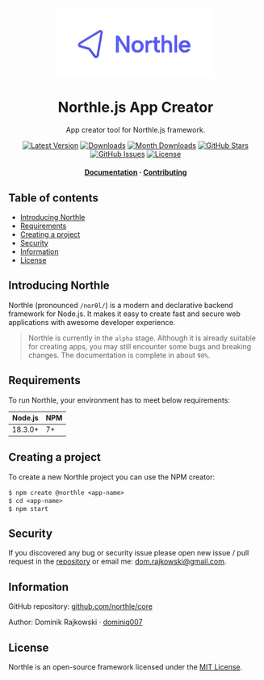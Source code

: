 <div align="center">
  <img src=".github/logo-full.png" width="310">

  <h1>Northle.js App Creator</h1>

  <p align="center">App creator tool for Northle.js framework.</p>

  <p align="center">
    <a href="https://www.npmjs.com/package/@northle/create" target="_blank"><img src="https://img.shields.io/npm/v/@northle/create.svg?style=flat-square&labelColor=333842&color=8b5cf6" alt="Latest Version"></a>
    <a href="https://www.npmjs.com/package/@northle/core" target="_blank"><img src="https://img.shields.io/npm/dt/@northle/core.svg?style=flat-square&labelColor=333842&color=3b82f6" alt="Downloads"></a>
    <a href="https://www.npmjs.com/package/@northle/core" target="_blank"><img src="https://img.shields.io/npm/dm/@northle/core.svg?style=flat-square&labelColor=333842&color=3b82f6" alt="Month Downloads"></a>
    <a href="https://github.com/northle/create" target="_blank"><img src="https://img.shields.io/github/stars/northle/create?style=flat-square&labelColor=333842&color=3b82f6" alt="GitHub Stars"></a>
    <a href="https://github.com/northle/create" target="_blank"><img src="https://img.shields.io/github/issues/northle/create?style=flat-square&labelColor=333842&color=22c55e" alt="GitHub Issues"></a>
    <a href="https://www.npmjs.com/package/@northle/create" target="_blank"><img src="https://img.shields.io/npm/l/@northle/create.svg?style=flat-square&labelColor=333842&color=22c55e" alt="License"></a>
  </p>

  <h4>
    <a href="README.md">Documentation</a>
    <span> · </span>
    <a href="https://github.com/northle/core/blob/main/.github/CONTRIBUTING.md">Contributing</a>
  </h4>
</div>

<!-- omit in toc -->
## Table of contents

- [Introducing Northle](#introducing-northle)
- [Requirements](#requirements)
- [Creating a project](#creating-a-project)
- [Security](#security)
- [Information](#information)
- [License](#license)

## Introducing Northle

Northle (pronounced `/nɑrθl/`) is a modern and declarative backend framework for Node.js. It makes it easy to create fast and secure web applications with awesome developer experience.

> Northle is currently in the `alpha` stage. Although it is already suitable for creating apps, you may still encounter some bugs and breaking changes. The documentation is complete in about `90%`.

## Requirements

To run Northle, your environment has to meet below requirements:

| Node.js | NPM |
| ------- | --- |
| 18.3.0+ | 7+  |

## Creating a project

To create a new Northle project you can use the NPM creator:

```shell
$ npm create @northle <app-name>
$ cd <app-name>
$ npm start
```

## Security

If you discovered any bug or security issue please open new issue / pull request in the [repository](https://github.com/northle/create) or email me: dom.rajkowski@gmail.com.

## Information

GitHub repository: [github.com/northle/core](https://github.com/northle/create)

Author: Dominik Rajkowski · [dominiq007](https://github.com/dominiq007)

## License

Northle is an open-source framework licensed under the [MIT License](https://github.com/northle/create/blob/main/LICENSE).
